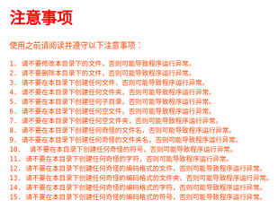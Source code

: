     
# <font color=Red>注意事项
<font color=OrangeRed>使用之前请阅读并遵守以下注意事项：

    1. 请不要修改本目录下的文件，否则可能导致程序运行异常。
    2. 请不要删除本目录下的文件，否则可能导致程序运行异常。
    3. 请不要在本目录下创建任何文件，否则可能导致程序运行异常。
    4. 请不要在本目录下创建任何文件夹，否则可能导致程序运行异常。
    5. 请不要在本目录下创建任何子目录，否则可能导致程序运行异常。
    6. 请不要在本目录下创建任何空文件，否则可能导致程序运行异常。
    7. 请不要在本目录下创建任何空文件夹，否则可能导致程序运行异常。
    8. 请不要在本目录下创建任何奇怪的文件名，否则可能导致程序运行异常。
    9. 请不要在本目录下创建任何奇怪的文件夹名，否则可能导致程序运行异常。
    10.  请不要在本目录下创建任何奇怪的符号，否则可能导致程序运行异常。
    11. 请不要在本目录下创建任何奇怪的字符，否则可能导致程序运行异常。
    12. 请不要在本目录下创建任何奇怪的编码格式的文件，否则可能导致程序运行异常。
    13. 请不要在本目录下创建任何奇怪的编码格式的文件夹，否则可能导致程序运行异常。
    14. 请不要在本目录下创建任何奇怪的编码格式的字符，否则可能导致程序运行异常。
    15. 请不要在本目录下创建任何奇怪的编码格式的符号，否则可能导致程序运行异常。